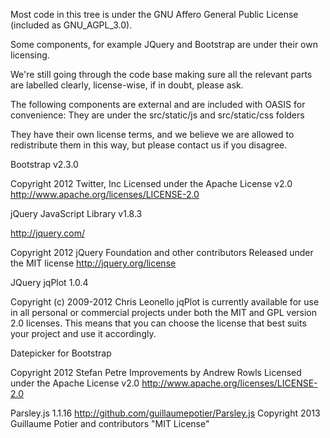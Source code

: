 
Most code in this tree is under the GNU Affero General Public License (included as GNU_AGPL_3.0).

Some components, for example JQuery and Bootstrap are under their own licensing.

We're still going through the code base making sure all the relevant parts are labelled clearly, license-wise,
if in doubt, please ask.


The following components are external and are included with OASIS for convenience:
They are under the src/static/js  and src/static/css  folders

They have their own license terms, and we believe we are allowed to redistribute them in this way, but please
contact us if you disagree.


 Bootstrap v2.3.0

   Copyright 2012 Twitter, Inc
   Licensed under the Apache License v2.0
   http://www.apache.org/licenses/LICENSE-2.0

 jQuery JavaScript Library v1.8.3

   http://jquery.com/

   Copyright 2012 jQuery Foundation and other contributors
   Released under the MIT license
   http://jquery.org/license

 JQuery jqPlot 1.0.4

   Copyright (c) 2009-2012 Chris Leonello
   jqPlot is currently available for use in all personal or commercial projects
   under both the MIT and GPL version 2.0 licenses. This means that you can
   choose the license that best suits your project and use it accordingly.

 Datepicker for Bootstrap

   Copyright 2012 Stefan Petre
   Improvements by Andrew Rowls
   Licensed under the Apache License v2.0
   http://www.apache.org/licenses/LICENSE-2.0

 Parsley.js 1.1.16
 http://github.com/guillaumepotier/Parsley.js
 Copyright 2013 Guillaume Potier and contributors
 "MIT License"



